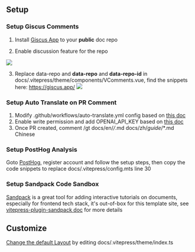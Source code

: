 
## Setup

### Setup Giscus Comments

1. Install [Giscus App](https://github.com/apps/giscus) to your **public** doc repo

2. Enable discussion feature for the repo

![](https://filecdn.code2life.top/enable-discussions.png)

3. Replace data-repo and **data-repo** and **data-repo-id** in docs/.vitepress/theme/components/VComments.vue, find the snippets here: https://giscus.app/
![](https://filecdn.code2life.top/giscus-setup.png)

### Setup Auto Translate on PR Comment

1. Modify .github/workflows/auto-translate.yml config based on [this doc](https://g-t.vercel.app/docs/references/supported-model-provider)
2. Enable write permission and add OPENAI_API_KEY based on [this doc](https://g-t.vercel.app/docs/overview/getting-started)
3. Once PR created, comment /gt docs/en/*/*.md docs/zh/*guide*/*.md Chinese

### Setup PostHog Analysis

Goto [PostHog](https://posthog.com), register account and follow the setup steps, then copy the code snippets to replace docs/.vitepress/config.mts line 30

### Setup Sandpack Code Sandbox

[Sandpack](https://sandpack.codesandbox.io/) is a great tool for adding interactive tutorials on documents, especially for frontend tech stack, it's out-of-box for this template site, see [vitepress-plugin-sandpack doc](https://vitepress-sandbox.js-bridge.com/get-started/introduction.html) for more details

## Customize

[Change the default Layout](https://vitepress.dev/guide/extending-default-theme#layout-slots) by editing docs/.vitepress/theme/index.ts